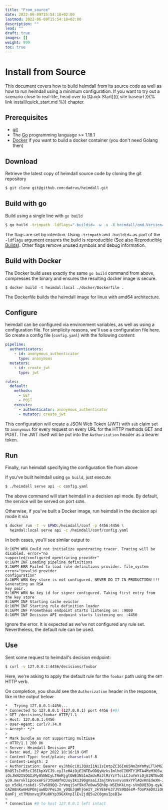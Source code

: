```yaml
---
title: "From_source"
date: 2022-06-09T15:54:18+02:00
lastmod: 2022-06-09T15:54:18+02:00
description: ""
lead: ""
draft: true
images: []
weight: 999
toc: true
---
```


# Install from Source

This document covers how to build heimdall from its source code as well as how to run heimdall using a minimum configuration. If you want to try out a scenario close to real-life, head over to [Quick Start]({{ site.baseurl }}{% link install/quick_start.md %}) chapter.

## Prerequisites

* [git](https://git-scm.com/)
* The [Go](https://go.dev/dl/) programming language >= 1.18.1
* [Docker](https://docs.docker.com/install/) if you want to build a docker container (you don't need Golang then)

## Download
Retrieve the latest copy of heimdall source code by cloning the git repository

```bash
$ git clone git@github.com:dadrus/heimdall.git
```

## Build with go
Build using a single line with `go build`

```bash
$ go build -trimpath -ldflags="-buildid= -w -s -X heimdall/cmd.Version=my-custom-build"
```

The flags are set by intention. Using `-trimpath` and `-buildid=` as part of the `-ldflags` argument ensures the build is reproducible (See also [Reproducible Builds](https://reproducible-builds.org/)). Other flags remove unused symbols and debug information.

## Build with Docker
The Docker build uses exactly the same `go build` command from above, compresses the binary and ensures the resulting docker image is secure.

```bach
$ docker build -t heimdal:local ./docker/Dockerfile .
```

The Dockerfile builds the heimdall image for linux with amd64 architecture.

## Configure

heimdall can be configured via environment variables, as well as using a configuration file. For simplicity reasons, we'll use a configuration file here. So create a config file (`config.yaml`) with the following content:

```yaml
pipeline:
  authenticators:
    - id: anonymous_authenticator
      type: anonymous
  mutators:
    - id: create_jwt
      type: jwt

rules:
  default:
    methods:
      - GET
      - POST
    execute:
      - authenticator: anonymous_authenticator
      - mutator: create_jwt
```

This configuration will create a JSON Web Token (JWT) with `sub` claim set to `anonymous` for every request on every URL for the HTTP methods GET and POST. The JWT itself will be put into the `Authorization` header as a bearer token.

## Run
Finally, run heimdall specifying the configuration file from above

If you've built heimdall using `go build`, just execute

```bash
$ ./heimdall serve api -c config.yaml
```

The above command will start heimdall in a decision api mode. By default, the service will be served on port `4456`.

Otherwise, if you've built a Docker image, run heimdall in the decision api mode it via

```bash
$ docker run -t -v $PWD:/heimdall/conf -p 4456:4456 \
  heimdal:local serve api -c /heimdall/conf/config.yaml
```

In both cases, you'll see similar output to

```
8:16PM WRN Could not initialize opentracing tracer. Tracing will be disabled. error="no 
supported/configured opentracing provider"
8:16PM INF Loading pipeline definitions
8:16PM ERR Failed to load rule definitions provider: file_system error="invalid provider 
configuration"
8:16PM WRN Key store is not configured. NEVER DO IT IN PRODUCTION!!!! Generating an RSA 
key pair.
8:16PM WRN No key id for signer configured. Taking first entry from the key store
8:16PM INF Starting cache evictor
8:16PM INF Starting rule definition loader
8:16PM INF Prometheus endpoint starts listening on: :9000
8:16PM INF Decision API endpoint starts listening on: :4456
```

Ignore the error. It is expected as we've not configured any rule set. Nevertheless, the default rule can be used.

## Use

Sent some request to heimdall's decision endpoint:

```bash
$ curl -v 127.0.0.1:4456/decisions/foobar
```

Here, we're asking to apply the default rule for the `foobar` path using the `GET` HTTP verb.

On completion, you should see the `Authorization` header in the response, like in the output below:

```bash
*   Trying 127.0.0.1:4456...
* Connected to 127.0.0.1 (127.0.0.1) port 4456 (#0)
> GET /decisions/foobar HTTP/1.1
> Host: 127.0.0.1:4456
> User-Agent: curl/7.74.0
> Accept: */*
> 
* Mark bundle as not supporting multiuse
< HTTP/1.1 200 OK
< Server: Heimdall Decision API
< Date: Wed, 27 Apr 2022 18:16:19 GMT
< Content-Type: text/plain; charset=utf-8
< Content-Length: 2
< Authorization: Bearer eyJhbGciOiJQUzI1NiIsImtpZCI6ImU5NmZmYmMyLTlkMGItNmU3Ni0wZGE1LWVhMGNhZmNjMz
BhOSIsInR5cCI6IkpXVCJ9.eyJleHAiOjE2NTEwODQyNzksImlhdCI6MTY1MTA4MzM3OSwiaXNzIjoiaGVpbWRhbGwiLCJqdGk
iOiJkN2I5OGIzMy05NWIyLTRmMjgtOWE3NS1mZmUxMzJlMzYzYTciLCJuYmYiOjE2NTEwODMzNzksInN1YiI6ImFub255bW91c
yJ9.merxkl1pcexeFS73tGWUfmOJoyIK1390gnaaiJ3ajtHVsvnvuo9xYPlAQvRnEdeXN-J439nI426Cin9KZF8JJYETgG7KtU
qo_n5dkLrsokdi-STv609QQ-2rVmqjSnf9kd7e0ww5Qh0p-WSEbKkLng-sVmBUQ3Dg-qyAJ9YA5f_qgCPRuO5tgRVPRX-NHwKy
cA28BnKwmHUPOmjuwBD7PeL3m_yOQEJgWhjGeIY_zkYE6F637JVS9QdesM-fOoPXeDXziOHtzMzy6QclhwofQn4FjgkF7FGIbH
BamFj_xtTMUonvqjPXu8KYp39GXXnpIlEv2jdQ5u2C0gmuIpsBIw
< 
* Connection #0 to host 127.0.0.1 left intact
```